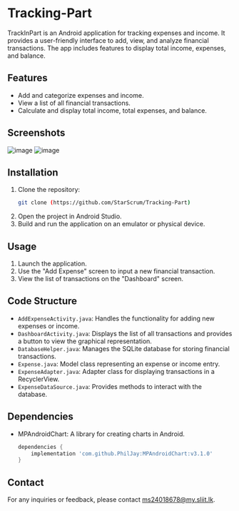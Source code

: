 # Tracking-Part
TrackInPart is an Android application for tracking expenses and income. It provides a user-friendly interface to add, view, and analyze financial transactions. The app includes features to display total income, expenses, and balance.

## Features
- Add and categorize expenses and income.
- View a list of all financial transactions.
- Calculate and display total income, total expenses, and balance.

## Screenshots
![image](https://github.com/StarScrum/Tracking-Part/assets/159421973/374c2bea-d6c9-4eb5-8470-223d295cd4d7)
![image](https://github.com/StarScrum/Tracking-Part/assets/159421973/68e7eb53-23a9-4553-a470-3450351d4092)

## Installation

1. Clone the repository:
    ```bash
    git clone (https://github.com/StarScrum/Tracking-Part)
    ```
2. Open the project in Android Studio.
3. Build and run the application on an emulator or physical device.

## Usage

1. Launch the application.
2. Use the "Add Expense" screen to input a new financial transaction.
3. View the list of transactions on the "Dashboard" screen.

## Code Structure

- `AddExpenseActivity.java`: Handles the functionality for adding new expenses or income.
- `DashboardActivity.java`: Displays the list of all transactions and provides a button to view the graphical representation.
- `DatabaseHelper.java`: Manages the SQLite database for storing financial transactions.
- `Expense.java`: Model class representing an expense or income entry.
- `ExpenseAdapter.java`: Adapter class for displaying transactions in a RecyclerView.
- `ExpenseDataSource.java`: Provides methods to interact with the database.

## Dependencies

- MPAndroidChart: A library for creating charts in Android.
    ```gradle
    dependencies {
        implementation 'com.github.PhilJay:MPAndroidChart:v3.1.0'
    }
    ```

## Contact

For any inquiries or feedback, please contact ms24018678@my.sliit.lk.
